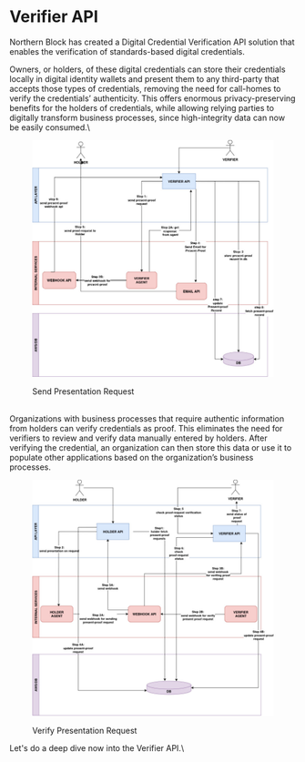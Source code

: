 # Verifier API

Northern Block has created a Digital Credential Verification API solution that enables the verification of standards-based digital credentials.

Owners, or holders, of these digital credentials can store their credentials locally in digital identity wallets and present them to any third-party that accepts those types of credentials, removing the need for call-homes to verify the credentials’ authenticity. This offers enormous privacy-preserving benefits for the holders of credentials, while allowing relying parties to digitally transform business processes, since high-integrity data can now be easily consumed.\


<figure><img src="../../.gitbook/assets/verifier api (1).jpg" alt=""><figcaption><p>Send Presentation Request</p></figcaption></figure>

\
Organizations with business processes that require authentic information from holders can verify credentials as proof. This eliminates the need for verifiers to review and verify data manually entered by holders. After verifying the credential, an organization can then store this data or use it to populate other applications based on the organization’s business processes.&#x20;





<figure><img src="../../.gitbook/assets/VERIFY-PRESENT-PROOF.jpg" alt=""><figcaption><p>Verify Presentation Request</p></figcaption></figure>

Let's do a deep dive now into the Verifier API.\
